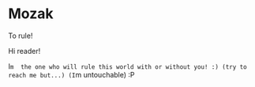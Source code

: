 # Mozak
To rule!

Hi reader!

I`m  the one who will rule this world with or without you! :)
(try to reach me but...)
(I`m  untouchable) :P
